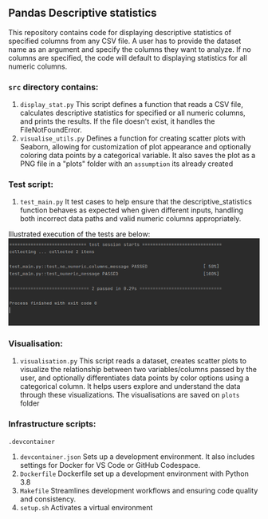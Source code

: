 
## Pandas Descriptive statistics 
This repository contains code for displaying descriptive statistics of specified columns from any CSV file. A user has to provide the dataset name as an argument and specify the columns they want to analyze. If no columns are specified, the code will default to displaying statistics for all numeric columns.

### `src` directory contains:
1. `display_stat.py` This script defines a function that reads a CSV file, calculates descriptive statistics for specified or all numeric columns, and prints the results. If the file doesn't exist, it handles the FileNotFoundError.
2. `visualise_utils.py` Defines a function for creating scatter plots with Seaborn, allowing for customization of plot appearance and optionally coloring data points by a categorical variable. It also saves the plot as a PNG file in a "plots" folder with an `assumption` its already created

### Test script:
1. `test_main.py` It test cases to help ensure that the descriptive_statistics function behaves as expected when given different inputs, handling both incorrect data paths and valid numeric columns appropriately.

Illustrated execution of the tests are below: 
![Tests](/images/tests.png?raw=true)

### Visualisation: 
1. `visualisation.py` This script reads a dataset, creates scatter plots to visualize the relationship between two variables/columns passed by the user, and optionally differentiates data points by color options using a categorical column. It helps users explore and understand the data through these visualizations. The visualisations are saved on `plots` folder

### Infrastructure scripts:
`.devcontainer`
1. `devcontainer.json` Sets up a development environment. It also includes settings for Docker for VS Code or GitHub Codespace. 
2. `Dockerfile` Dockerfile set up a development environment with Python 3.8
3. `Makefile` Streamlines development workflows and ensuring code quality and consistency.
4. `setup.sh` Activates a virtual environment